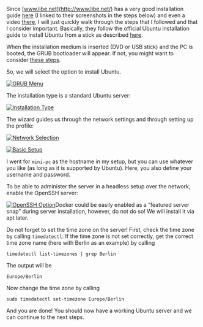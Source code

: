 Since [www.libe.net](http://www.libe.net/) has a very good installation guide [here](https://www.libe.net/en-docker-mini-server) (I linked to their screenshots in the steps below) and even a video [there](https://www.youtube.com/watch?v=os3ysehVzkY), I will just quickly walk through the steps that I followed and that I consider important. Basically, they follow the official Ubuntu installation guide to install Ubuntu from a stick as described [here](https://help.ubuntu.com/community/Installation/FromUSBStick).

When the installation medium is inserted (DVD or USB stick) and the PC is booted, the GRUB bootloader will appear. If not, you might want to consider [these steps](https://www.libe.net/en-boot).

So, we will select the option to install Ubuntu.

[![GRUB Menu](https://www.libe.net/storage/671x158/63020e808837b.jpg)](https://www.libe.net/storage/671x158/63020e808837b.jpg)

The installation type is a standard Ubuntu server:

[![Installation Type](https://www.libe.net/storage/970x304/63020e80af296.jpg)](https://www.libe.net/storage/970x304/63020e80af296.jpg)

The wizard guides us through the network settings and through setting up the profile:

[![Network Selection](https://www.libe.net/storage/921x209/63020e80e6c41.jpg)](https://www.libe.net/storage/921x209/63020e80e6c41.jpg)

[![Basic Setup](https://www.libe.net/storage/456x372/63020e8125e17.jpg)](https://www.libe.net/storage/456x372/63020e8125e17.jpg)

I went for `mini-pc` as the hostname in my setup, but you can use whatever you like (as long as it is supported by Ubuntu). Here, you also define your username and password.

To be able to administer the server in a headless setup over the network, enable the OpenSSH server:

[![OpenSSH Option](https://www.libe.net/storage/920x266/63020e8139968.jpg)](https://www.libe.net/storage/920x266/63020e8139968.jpg)Docker could be easily enabled as a “featured server snap” during server installation, however, do not do so! We will install it via apt later.

Do not forget to set the time zone on the server! First, check the time zone by calling `timedatectl`. If the time zone is not set correctly, get the correct time zone name (here with Berlin as an example) by calling

    timedatectl list-timezones | grep Berlin

The output will be

    Europe/Berlin

Now change the time zone by calling

    sudo timedatectl set-timezone Europe/Berlin

And you are done! You should now have a working Ubuntu server and we can continue to the next steps.
